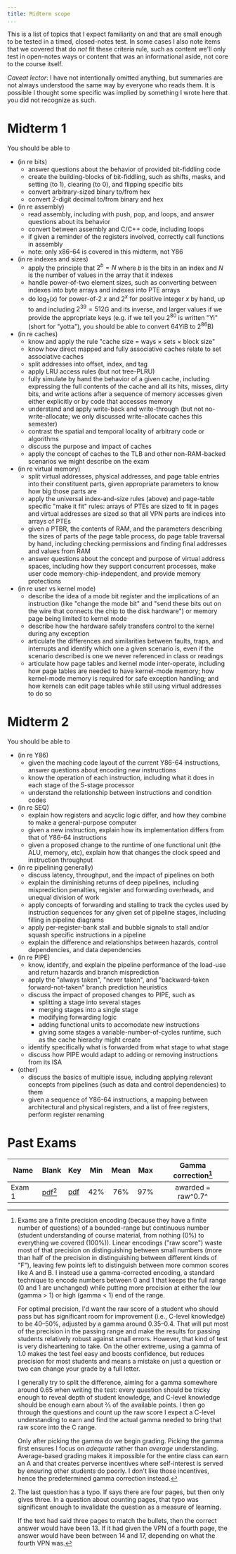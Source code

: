 ```yaml
---
title: Midterm scope
...
```


This is a list of topics that I expect familiarity on and that are small enough to be tested in a timed, closed-notes test. In some cases I also note items that we covered that do *not* fit these criteria rule, such as content we'll only test in open-notes ways or content that was an informational aside, not core to the course itself.

*Caveat lector*: I have not intentionally omitted anything, but summaries are not always understood the same way by everyone who reads them. It is possible I thought some specific was implied by something I wrote here that you did not recognize as such.

# Midterm 1

You should be able to

- (in re bits)
	- answer questions about the behavior of provided bit-fiddling code
	- create the building-blocks of bit-fiddling, such as shifts, masks, and setting (to 1), clearing (to 0), and flipping specific bits
	- convert arbitrary-sized binary to/from hex
	- convert 2-digit decimal to/from binary and hex
- (in re assembly)
	- read assembly, including with push, pop, and loops, and answer questions about its behavior
	- convert between assembly and C/C++ code, including loops
	- if given a reminder of the registers involved, correctly call functions in assembly
	- note: only x86-64 is covered in this midterm, not Y86
- (in re indexes and sizes)
	- apply the principle that $2^b = N$ where $b$ is the bits in an index and $N$ is the number of values in the array that it indexes
	- handle power-of-two element sizes, such as converting between indexes into byte arrays and indexes into PTE arrays
	- do $\log_2(x)$ for power-of-2 $x$ and $2^x$ for positive integer $x$ by hand, up to and including $2^{39} = 512$G and its inverse, and larger values if we provide the appropriate keys (e.g. if we tell you $2^{80}$ is written "Yi" (short for "yotta"), you should be able to convert $64$YiB to $2^{86}$B)
- (in re caches)
	- know and apply the rule "cache size = ways × sets × block size"
	- know how direct mapped and fully associative caches relate to set associative caches
	- split addresses into offset, index, and tag
	- apply LRU access rules (but not tree-PLRU)
	- fully simulate by hand the behavior of a given cache, including expressing the full contents of the cache and all its hits, misses, dirty bits, and write actions after a sequence of memory accesses given either explicitly or by code that accesses memory
	- understand and apply write-back and write-through (but not no-write-allocate; we only discussed write-allocate caches this semester)
	- contrast the spatial and temporal locality of arbitrary code or algorithms
	- discuss the purpose and impact of caches
	- apply the concept of caches to the TLB and other non-RAM-backed scenarios we might describe on the exam
- (in re virtual memory)
	- split virtual addresses, physical addresses, and page table entries into their constituent parts, given appropriate parameters to know how big those parts are
	- apply the universal index-and-size rules (above) and page-table specific "make it fit" rules: arrays of PTEs are sized to fit in pages and virtual addresses are sized so that all VPN parts are indices into arrays of PTEs
	- given a PTBR, the contents of RAM, and the parameters describing the sizes of parts of the page table process, do page table traversal by hand, including checking permissions and finding final addresses and values from RAM
	- answer questions about the concept and purpose of virtual address spaces, including how they support concurrent processes, make user code memory-chip-independent, and provide memory protections
- (in re user vs kernel mode)
	- describe the idea of a mode bit register and the implications of an instruction (like "change the mode bit" and "send these bits out on the wire that connects the chip to the disk hardware") or memory page being limited to kernel mode
	- describe how the hardware safely transfers control to the kernel during any exception
	- articulate the differences and similarities between faults, traps, and interrupts and identify which one a given scenario is, even if the scenario described is one we never referenced in class or readings
	- articulate how page tables and kernel mode inter-operate, including how page tables are needed to have kernel-mode memory; how kernel-mode memory is required for safe exception handling; and how kernels can edit page tables while still using virtual addresses to do so
	
# Midterm 2

You should be able to

- (in re Y86)
	- given the maching code layout of the current Y86-64 instructions, answer questions about encoding new instructions
	- know the operation of each instruction, including what it does in each stage of the 5-stage processor
	- understand the relationship between instructions and condition codes
- (in re SEQ)
	- explain how registers and acyclic logic differ, and how they combine to make a general-purpose computer
	- given a new instruction, explain how its implementation differs from that of Y86-64 instructions
	- given a proposed change to the runtime of one functional unit (the ALU, memory, etc), explain how that changes the clock speed and instruction throughput
- (in re pipelining generally)
	- discuss latency, throughput, and the impact of pipelines on both
	- explain the diminishing returns of deep pipelines, including misprediction penalties, register and forwarding overheads, and unequal division of work
	- apply concepts of forwarding and stalling to track the cycles used by instruction sequences for any given set of pipeline stages, including filling in pipeline diagrams
	- apply per-register-bank stall and bubble signals to stall and/or squash specific instructions in a pipeline
	- explain the difference and relationships between hazards, control dependencies, and data dependencies
- (in re PIPE)
	- know, identify, and explain the pipeline performance of the load-use and return hazards and branch misprediction
	- apply the "always taken", "never taken", and "backward-taken forward-not-taken" branch prediction heuristics
	- discuss the impact of proposed changes to PIPE, such as
		- splitting a stage into several stages
		- merging stages into a single stage
		- modifying forwarding logic
		- adding functional units to accomodate new instructions
		- giving some stages a variable-number-of-cycles runtime, such as the cache hierachy might create
	- identify specifically what is forwarded from what stage to what stage
	- discuss how PIPE would adapt to adding or removing instructions from its ISA
- (other)
	- discuss the basics of multiple issue, including applying relevant concepts from pipelines (such as data and control dependencies) to them
    - given a sequence of Y86-64 instructions, a mapping between architectural and physical registers, and a list of free registers, perform register renaming


# Past Exams

| Name | Blank | Key | Min | Mean | Max | Gamma correction[^gamma] |
|------|-------|-----|:---:|:----:|:---:|:------------------------:|
| Exam 1 | [pdf](files/mt1.pdf)[^typo1] | [pdf](files/mt1key.pdf) | 42% | 76% | 97% | awarded = raw^0.7^ |

[^typo1]:
    The last question has a typo.
    If says there are four pages, but then only gives three.
    In a question about counting pages, that typo was significant enough to invalidate the question as a measure of learning.
    
    If the text had said three pages to match the bullets, then the correct answer would have been 13.
    If it had given the VPN of a fourth page, the answer would have been between 14 and 17, depending on what the fourth VPN was.


[^gamma]:
    Exams are a finite precision encoding (because they have a finite number of questions) of a bounded-range but continuous number (student understanding of course material, from nothing (0%) to everything we covered (100%)).
    Linear encodings ("raw score") waste most of that precision on distinguishing between small numbers (more than half of the precision in distinguishing between different kinds of "F"), leaving few points left to distinguish between more common scores like A and B.
    I instead use a gamma-corrected encoding, a standard technique to encode numbers between 0 and 1 that keeps the full range (0 and 1 are unchanged) while putting more precision at either the low (gamma > 1) or high (gamma < 1) end of the range.
    
    For optimal precision, I'd want the raw score of a student who should pass but has significant room for improvement (i.e., C-level knowledge) to be 40–50%, adjusted by a gamma around 0.35–0.4.
    That will put most of the precision in the passing range and make the results for passing students relatively robust against small errors.
    However, that kind of test is very disheartening to take.
    On the other extreme, using a gamma of 1.0 makes the test feel easy and boosts confidence, but reduces precision for most students and means a mistake on just a question or two can change your grade by a full letter.
    
    I generally try to split the difference, aiming for a gamma somewhere around 0.65 when writing the test: every question should be tricky enough to reveal depth of student knowledge, and C-level knowledge should be enough earn about ⅔ of the available points.
    I then go through the questions and count up the raw score I expect a C-level understanding to earn and find the actual gamma needed to bring that raw score into the C range.
    
    Only after picking the gamma do we begin grading.
    Picking the gamma first ensures I focus on *adequate* rather than *average* understanding.
    Average-based grading makes it impossible for the entire class can earn an A and that creates perverse incentives where self-interest is served by ensuring other students do poorly.
    I don't like those incentives, hence the predetermined gamma correction instead.
